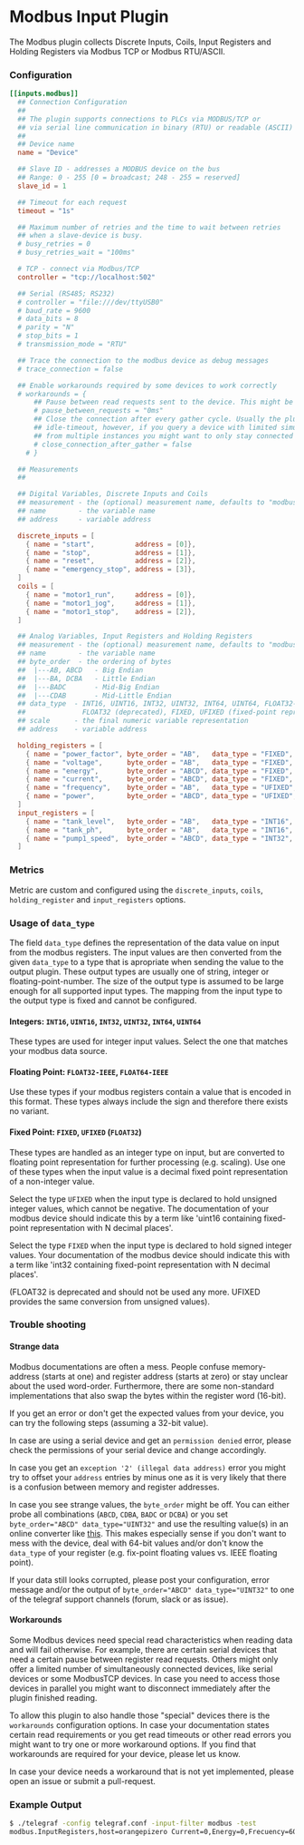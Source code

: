 # Modbus Input Plugin

The Modbus plugin collects Discrete Inputs, Coils, Input Registers and Holding
Registers via Modbus TCP or Modbus RTU/ASCII.

### Configuration

```toml
[[inputs.modbus]]
  ## Connection Configuration
  ##
  ## The plugin supports connections to PLCs via MODBUS/TCP or
  ## via serial line communication in binary (RTU) or readable (ASCII) encoding
  ##
  ## Device name
  name = "Device"

  ## Slave ID - addresses a MODBUS device on the bus
  ## Range: 0 - 255 [0 = broadcast; 248 - 255 = reserved]
  slave_id = 1

  ## Timeout for each request
  timeout = "1s"

  ## Maximum number of retries and the time to wait between retries
  ## when a slave-device is busy.
  # busy_retries = 0
  # busy_retries_wait = "100ms"

  # TCP - connect via Modbus/TCP
  controller = "tcp://localhost:502"

  ## Serial (RS485; RS232)
  # controller = "file:///dev/ttyUSB0"
  # baud_rate = 9600
  # data_bits = 8
  # parity = "N"
  # stop_bits = 1
  # transmission_mode = "RTU"

  ## Trace the connection to the modbus device as debug messages
  # trace_connection = false

  ## Enable workarounds required by some devices to work correctly
  # workarounds = {
      ## Pause between read requests sent to the device. This might be necessary for (slow) serial devices.
      # pause_between_requests = "0ms"
      ## Close the connection after every gather cycle. Usually the plugin closes the connection after a certain
      ## idle-timeout, however, if you query a device with limited simultaneous connectivity (e.g. serial devices)
      ## from multiple instances you might want to only stay connected during gather and disconnect afterwards.
      # close_connection_after_gather = false
	# }

  ## Measurements
  ##

  ## Digital Variables, Discrete Inputs and Coils
  ## measurement - the (optional) measurement name, defaults to "modbus"
  ## name        - the variable name
  ## address     - variable address

  discrete_inputs = [
    { name = "start",          address = [0]},
    { name = "stop",           address = [1]},
    { name = "reset",          address = [2]},
    { name = "emergency_stop", address = [3]},
  ]
  coils = [
    { name = "motor1_run",     address = [0]},
    { name = "motor1_jog",     address = [1]},
    { name = "motor1_stop",    address = [2]},
  ]

  ## Analog Variables, Input Registers and Holding Registers
  ## measurement - the (optional) measurement name, defaults to "modbus"
  ## name        - the variable name
  ## byte_order  - the ordering of bytes
  ##  |---AB, ABCD   - Big Endian
  ##  |---BA, DCBA   - Little Endian
  ##  |---BADC       - Mid-Big Endian
  ##  |---CDAB       - Mid-Little Endian
  ## data_type  - INT16, UINT16, INT32, UINT32, INT64, UINT64, FLOAT32-IEEE, FLOAT64-IEEE (the IEEE 754 binary representation)
  ##              FLOAT32 (deprecated), FIXED, UFIXED (fixed-point representation on input)
  ## scale      - the final numeric variable representation
  ## address    - variable address

  holding_registers = [
    { name = "power_factor", byte_order = "AB",   data_type = "FIXED", scale=0.01,  address = [8]},
    { name = "voltage",      byte_order = "AB",   data_type = "FIXED", scale=0.1,   address = [0]},
    { name = "energy",       byte_order = "ABCD", data_type = "FIXED", scale=0.001, address = [5,6]},
    { name = "current",      byte_order = "ABCD", data_type = "FIXED", scale=0.001, address = [1,2]},
    { name = "frequency",    byte_order = "AB",   data_type = "UFIXED", scale=0.1,  address = [7]},
    { name = "power",        byte_order = "ABCD", data_type = "UFIXED", scale=0.1,  address = [3,4]},
  ]
  input_registers = [
    { name = "tank_level",   byte_order = "AB",   data_type = "INT16",   scale=1.0,     address = [0]},
    { name = "tank_ph",      byte_order = "AB",   data_type = "INT16",   scale=1.0,     address = [1]},
    { name = "pump1_speed",  byte_order = "ABCD", data_type = "INT32",   scale=1.0,     address = [3,4]},
  ]
```

### Metrics

Metric are custom and configured using the `discrete_inputs`, `coils`,
`holding_register` and `input_registers` options.

### Usage of `data_type`

The field `data_type` defines the representation of the data value on input from the modbus registers.
The input values are then converted from the given `data_type` to a type that is apropriate when
sending the value to the output plugin. These output types are usually one of string,
integer or floating-point-number. The size of the output type is assumed to be large enough
for all supported input types. The mapping from the input type to the output type is fixed
and cannot be configured.

#### Integers: `INT16`, `UINT16`, `INT32`, `UINT32`, `INT64`, `UINT64`

These types are used for integer input values. Select the one that matches your modbus data source.

#### Floating Point: `FLOAT32-IEEE`, `FLOAT64-IEEE`

Use these types if your modbus registers contain a value that is encoded in this format. These types
always include the sign and therefore there exists no variant.

#### Fixed Point: `FIXED`, `UFIXED` (`FLOAT32`)

These types are handled as an integer type on input, but are converted to floating point representation
for further processing (e.g. scaling). Use one of these types when the input value is a decimal fixed point
representation of a non-integer value.

Select the type `UFIXED` when the input type is declared to hold unsigned integer values, which cannot
be negative. The documentation of your modbus device should indicate this by a term like
'uint16 containing fixed-point representation with N decimal places'.

Select the type `FIXED` when the input type is declared to hold signed integer values. Your documentation
of the modbus device should indicate this with a term like 'int32 containing fixed-point representation
with N decimal places'.

(FLOAT32 is deprecated and should not be used any more. UFIXED provides the same conversion
from unsigned values).

### Trouble shooting

#### Strange data
Modbus documentations are often a mess. People confuse memory-address (starts at one) and register address (starts at zero) or stay unclear about the used word-order. Furthermore, there are some non-standard implementations that also
swap the bytes within the register word (16-bit).

If you get an error or don't get the expected values from your device, you can try the following steps (assuming a 32-bit value).

In case are using a serial device and get an `permission denied` error, please check the permissions of your serial device and change accordingly.

In case you get an `exception '2' (illegal data address)` error you might try to offset your `address` entries by minus one as it is very likely that there is a confusion between memory and register addresses.

In case you see strange values, the `byte_order` might be off. You can either probe all combinations (`ABCD`, `CDBA`, `BADC` or `DCBA`) or you set `byte_order="ABCD" data_type="UINT32"` and use the resulting value(s) in an online converter like [this](https://www.scadacore.com/tools/programming-calculators/online-hex-converter/). This makes especially sense if you don't want to mess with the device, deal with 64-bit values and/or don't know the `data_type` of your register (e.g. fix-point floating values vs. IEEE floating point).

If your data still looks corrupted, please post your configuration, error message and/or the output of `byte_order="ABCD" data_type="UINT32"` to one of the telegraf support channels (forum, slack or as issue).

#### Workarounds
Some Modbus devices need special read characteristics when reading data and will fail otherwise. For example, there are certain serial devices that need a certain pause between register read requests. Others might only offer a limited number of simultaneously connected devices, like serial devices or some ModbusTCP devices. In case you need to access those devices in parallel you might want to disconnect immediately after the plugin finished reading.

To allow this plugin to also handle those "special" devices there is the `workarounds` configuration options. In case your documentation states certain read requirements or you get read timeouts or other read errors you might want to try one or more workaround options.
If you find that workarounds are required for your device, please let us know.

In case your device needs a workaround that is not yet implemented, please open an issue or submit a pull-request.

### Example Output

```sh
$ ./telegraf -config telegraf.conf -input-filter modbus -test
modbus.InputRegisters,host=orangepizero Current=0,Energy=0,Frecuency=60,Power=0,PowerFactor=0,Voltage=123.9000015258789 1554079521000000000
```
